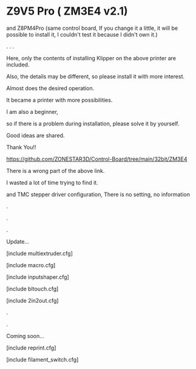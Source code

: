 # Z9V5 Pro ( ZM3E4 v2.1)

and Z8PM4Pro (same control board, If you change it a little, it will be possible to install it, I couldn't test it because I didn't own it.)

.
.
.

Here, only the contents of installing Klipper on the above printer are included.

Also, the details may be different, so please install it with more interest.

Almost does the desired operation.

It became a printer with more possibilities.

I am also a beginner, 

so if there is a problem during installation, please solve it by yourself.

Good ideas are shared.

Thank You!!


https://github.com/ZONESTAR3D/Control-Board/tree/main/32bit/ZM3E4

There is a wrong part of the above link.

I wasted a lot of time trying to find it.

and TMC stepper driver configuration, There is no setting, no information

.

.

.

Update...

[include multiextruder.cfg]

[include macro.cfg]

[include inputshaper.cfg]

[include bltouch.cfg]

[include 2in2out.cfg]

.

.

Coming soon...

[include reprint.cfg]

[include filament_switch.cfg]
